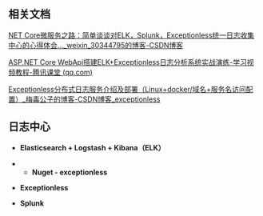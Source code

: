 ## 相关文档

[NET Core微服务之路：简单谈谈对ELK，Splunk，Exceptionless统一日志收集中心的心得体会..._weixin_30344795的博客-CSDN博客](https://blog.csdn.net/weixin_30344795/article/details/98959780)

[ASP.NET Core WebApi搭建ELK+Exceptionless日志分析系统实战演练-学习视频教程-腾讯课堂 (qq.com)](https://ke.qq.com/course/2804690?course_id=2804690&_bid=167)

[Exceptionless分布式日志服务介绍及部署（Linux+docker/域名+服务名访问配置）_梅毒公子的博客-CSDN博客_exceptionless](https://blog.csdn.net/Dragon_9527/article/details/109464062)

##  

## 日志中心

- **Elasticsearch  + Logstash + Kibana（ELK）**

- - **Nuget - exceptionless**

- **Exceptionless**

- **Splunk**

 

 

 

 

 

 